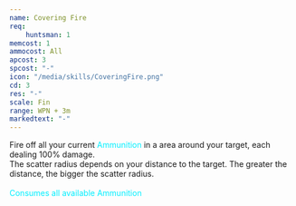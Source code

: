 ```yaml
---
name: Covering Fire
req: 
    huntsman: 1
memcost: 1
ammocost: All
apcost: 3
spcost: "-"
icon: "/media/skills/CoveringFire.png"
cd: 3
res: "-"
scale: Fin
range: WPN + 3m
markedtext: "-"
---
```

Fire off all your current <font color='#00EFFF'>Ammunition</font> in a area around your target, each dealing 100% damage.<br>
            The scatter radius depends on your distance to the target. The greater the distance, the bigger the scatter radius.<br><br>
            <font color='#00EFFF'>Consumes all available Ammunition</font>